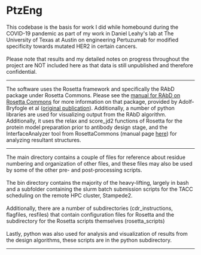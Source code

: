 # PtzEng

This codebase is the basis for work I did while homebound during the COVID-19 pandemic as part of my work in Daniel Leahy's lab at The University of Texas at Austin on engineering Pertuzumab for modified specificity towards mutated HER2 in certain cancers. 
<br><br>Please note that results and my detailed notes on progress throughout the project are NOT included here as that data is still unpublished and therefore confidential.
<hr>
The software uses the Rosetta framework and specifically the RAbD package under Rosetta Commons. Please see the <a href="https://www.rosettacommons.org/docs/latest/application_documentation/antibody/RosettaAntibodyDesign">manual for RAbD on Rosetta Commons</a> for more information on that package, provided by Adolf-Bryfogle et al (<a href="http://journals.plos.org/ploscompbiol/article?id=10.1371/journal.pcbi.1006112">original publication</a>). Additionally, a number of python libraries are used for visualizing output from the RAbD algorithm. Additionally, it uses the relax and score_jd2 functions of Rosetta for the protein model preparation prior to antibody design stage, and the InterfaceAnalyzer tool from RosettaCommons (manual page <a href="https://www.rosettacommons.org/docs/latest/application_documentation/analysis/interface-analyzer">here</a>) for analyzing resultant structures. 
<hr>
The main directory contains a couple of files for reference about residue numbering and organization of other files, and these files may also be used by some of the other pre- and post-processing scripts. <br><br>
The bin directory contains the majority of the heavy-lifting, largely in bash and a subfolder containing the slurm batch submission scripts for the TACC scheduling on the remote HPC cluster, Stampede2. <br><br>
Additionally, there are a number of subdirectories (cdr_instructions, flagfiles, resfiles) that contain configuration files for Rosetta and the subdirectory for the Rosetta scripts themselves (rosetta_scripts)<br><br>
Lastly, python was also used for analysis and visualization of results from the design algorithms, these scripts are in the python subdirectory.
<hr>

